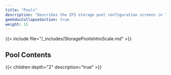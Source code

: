 ```yaml
---
title: "Pools"
description: "Describes the ZFS storage pool configuration screens in TrueNAS SCALE."
geekdocCollapseSection: true
weight: 15
---
```


{{< include file="/_includes/StoragePoolsIntroScale.md" >}}

## Pool Contents

{{< children depth="2" description="true" >}}
